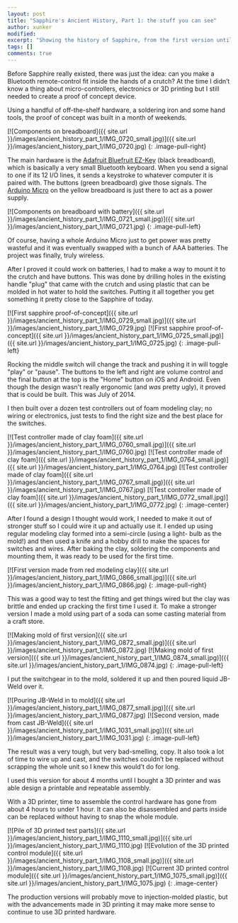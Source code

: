 ```yaml
---
layout: post
title: "Sapphire's Ancient History, Part 1: the stuff you can see"
author: xunker
modified:
excerpt: "Showing the history of Sapphire, from the first version until now."
tags: []
comments: true
---
```

Before Sapphire really existed, there was just the idea: can you make a Bluetooth remote-control fit inside the hands of a crutch? At the time I didn’t know a thing about micro-controllers, electronics or 3D printing but I still needed to create a proof of concept device.

Using a handful of off-the-shelf hardware, a soldering iron and some hand tools, the proof of concept was built in a month of weekends.

[![Components on breadboard]({{ site.url }}/images/ancient_history_part_1/IMG_0720_small.jpg)]({{ site.url }}/images/ancient_history_part_1/IMG_0720.jpg)
{: .image-pull-right}

The main hardware is the [Adafruit Bluefruit EZ-Key](https://www.adafruit.com/products/1535) (black breadboard), which is basically a very small Bluetooth keyboard. When you send a signal to one if its 12 I/O lines, it sends a keystroke to whatever computer it is paired with. The buttons (green breadboard) give those signals. The [Arduino Micro](https://www.arduino.cc/en/Main/ArduinoBoardMicro) on the yellow breadboard is just there to act as a power supply.

[![Components on breadboard with battery]({{ site.url }}/images/ancient_history_part_1/IMG_0721_small.jpg)]({{ site.url }}/images/ancient_history_part_1/IMG_0721.jpg)
{: .image-pull-left}

Of course, having a whole Arduino Micro just to get power was pretty wasteful and it was eventually swapped with a bunch of AAA batteries. The project was finally, truly wireless.

After I proved it could work on batteries, I had to make a way to mount it to the crutch and have buttons. This was done by drilling holes in the existing handle "plug" that came with the crutch and using plastic that can be molded in hot water to hold the switches. Putting it all together you get something it pretty close to the Sapphire of today.

[![First sapphire proof-of-concept]({{ site.url }}/images/ancient_history_part_1/IMG_0729_small.jpg)]({{ site.url }}/images/ancient_history_part_1/IMG_0729.jpg)
[![First sapphire proof-of-concept]({{ site.url }}/images/ancient_history_part_1/IMG_0725_small.jpg)]({{ site.url }}/images/ancient_history_part_1/IMG_0725.jpg)
{: .image-pull-left}

Rocking the middle switch will change the track and pushing it in will toggle "play" or "pause". The buttons to the left and right are volume control and the final button at the top is the "Home" button on iOS and Android. Even though the design wasn't really ergonomic (and *was* pretty ugly), it proved that is could be built. This was July of 2014.

I then built over a dozen test controllers out of foam modeling clay; no wiring or electronics, just tests to find the right size and the best place for the switches.

[![Test controller made of clay foam]({{ site.url }}/images/ancient_history_part_1/IMG_0760_small.jpg)]({{ site.url }}/images/ancient_history_part_1/IMG_0760.jpg)
[![Test controller made of clay foam]({{ site.url }}/images/ancient_history_part_1/IMG_0764_small.jpg)]({{ site.url }}/images/ancient_history_part_1/IMG_0764.jpg)
[![Test controller made of clay foam]({{ site.url }}/images/ancient_history_part_1/IMG_0767_small.jpg)]({{ site.url }}/images/ancient_history_part_1/IMG_0767.jpg)
[![Test controller made of clay foam]({{ site.url }}/images/ancient_history_part_1/IMG_0772_small.jpg)]({{ site.url }}/images/ancient_history_part_1/IMG_0772.jpg)
{: .image-center}

After I found a design I thought would work, I needed to make it out of stronger stuff so I could wire it up and actually use it. I ended up using regular modeling clay formed into a semi-circle (using a light- bulb as the mold!) and then used a knife and a hobby drill to make the spaces for switches and wires. After baking the clay, soldering the components and mounting them, it was ready to be used for the first time.

[![First version made from red modeling clay]({{ site.url }}/images/ancient_history_part_1/IMG_0866_small.jpg)]({{ site.url }}/images/ancient_history_part_1/IMG_0866.jpg)
{: .image-pull-right}

This was a good way to test the fitting and get things wired but the clay was brittle and ended up cracking the first time I used it. To make a stronger version I made a mold using part of a soda can some casting material from a craft store.

[![Making mold of first version]({{ site.url }}/images/ancient_history_part_1/IMG_0872_small.jpg)]({{ site.url }}/images/ancient_history_part_1/IMG_0872.jpg)
[![Making mold of first version]({{ site.url }}/images/ancient_history_part_1/IMG_0874_small.jpg)]({{ site.url }}/images/ancient_history_part_1/IMG_0874.jpg)
{: .image-pull-left}

I put the switchgear in to the mold, soldered it up and then poured liquid JB-Weld over it.

[![Pouring JB-Weld in to mold]({{ site.url }}/images/ancient_history_part_1/IMG_0877_small.jpg)]({{ site.url }}/images/ancient_history_part_1/IMG_0877.jpg)
[![Second version, made from cast JB-Weld]({{ site.url }}/images/ancient_history_part_1/IMG_1031_small.jpg)]({{ site.url }}/images/ancient_history_part_1/IMG_1031.jpg)
{: .image-pull-left}

The result was a very tough, but very bad-smelling, copy. It also took a lot of time to wire up and cast, and the switches couldn’t be replaced without scrapping the whole unit so I knew this would’t do for long.

I used this version for about 4 months until I bought a 3D printer and was able design a printable and repeatable assembly.

With a 3D printer, time to assemble the control hardware has gone from about 4 hours to under 1 hour. It can also be disassembled and parts inside can be replaced without having to snap the whole module.

[![Pile of 3D printed test parts]({{ site.url }}/images/ancient_history_part_1/IMG_1110_small.jpg)]({{ site.url }}/images/ancient_history_part_1/IMG_1110.jpg)
[![Evolution of the 3D printed control module]({{ site.url }}/images/ancient_history_part_1/IMG_1108_small.jpg)]({{ site.url }}/images/ancient_history_part_1/IMG_1108.jpg)
[![Current 3D printed control module]({{ site.url }}/images/ancient_history_part_1/IMG_1075_small.jpg)]({{ site.url }}/images/ancient_history_part_1/IMG_1075.jpg)
{: .image-center}

The production versions will probably move to injection-molded plastic, but with the advancements made in 3D printing it may make more sense to continue to use 3D printed hardware.